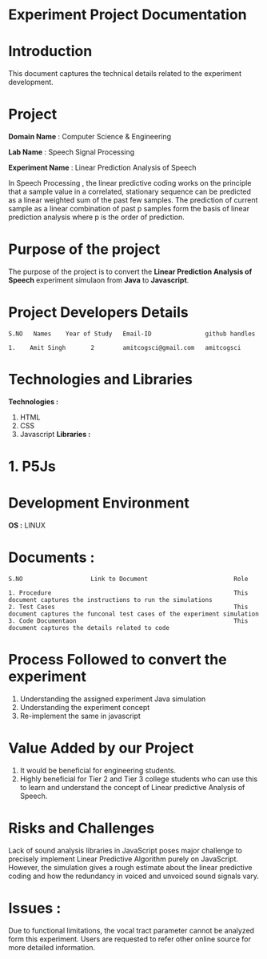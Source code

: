 # Experiment	Project	Documentation

# Introduction

This		document	captures	the	technical	details	related	to	the	experiment	development.

# Project

**Domain	Name**	: Computer	Science	&	Engineering

**Lab	Name**	: Speech Signal Processing

**Experiment	Name**	: Linear Prediction Analysis of Speech 

In Speech Processing , the linear predictive coding works on the principle that a sample value in a correlated, stationary sequence can be predicted as a linear weighted sum of the past few samples. The prediction of current sample as a linear combination of past p samples form the basis of linear prediction analysis where p is the order of prediction.

# Purpose	of	the	project

The purpose of the project is to convert the **Linear Prediction Analysis of Speech** experiment simulaon from
**Java** 	to		 **Javascript**.

# Project	Developers	Details

```
S.NO   Names    Year of Study   Email-ID               github handles

1.    Amit Singh       2        amitcogsci@gmail.com   amitcogsci
```

# Technologies	and	Libraries

**Technologies	:**

1. HTML
2. CSS
3. Javascript
**Libraries	:** 

# 1. P5Js

# Development	Environment

**OS	:** 	LINUX

# Documents	:

```
S.NO                   Link to Document                        Role

1. Procedure                                                   This document captures the instructions to run the simulations
2. Test Cases                                                  This document captures the funconal test cases of the experiment simulation
3. Code Documentaon                                            This document captures the details related to code
```

# Process	Followed	to	convert	the	experiment

1. Understanding	the	assigned	experiment	Java	simulation
2. Understanding	the	experiment	concept
3. Re-implement	the	same	in	javascript

# Value	Added	by	our	Project

1. It	would	be	beneficial	for	engineering	students. 
2. Highly beneficial for Tier 	2	 and Tier 	3	 college students who can use this to learn and
    understand	the	concept	of	Linear predictive Analysis of Speech.


# Risks	and	Challenges

Lack of sound analysis libraries in JavaScript poses major challenge to precisely implement Linear Predictive Algorithm purely on JavaScript. However, the simulation gives a rough estimate about the linear predictive coding and how the redundancy in voiced and unvoiced sound signals vary. 

# Issues	:
Due to functional limitations, the vocal tract parameter cannot be analyzed form this experiment. Users are requested to refer other online source for more detailed information. 



